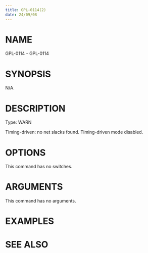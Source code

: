 ```yaml
---
title: GPL-0114(2)
date: 24/09/08
---
```


# NAME

GPL-0114 - GPL-0114

# SYNOPSIS

N/A.

# DESCRIPTION

Type: WARN

Timing-driven: no net slacks found. Timing-driven mode disabled.

# OPTIONS

This command has no switches.

# ARGUMENTS

This command has no arguments.

# EXAMPLES

# SEE ALSO
